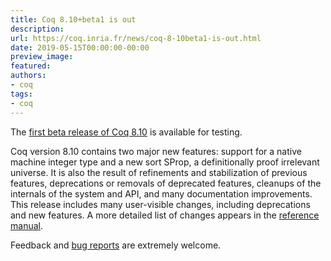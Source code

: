 ```yaml
---
title: Coq 8.10+beta1 is out
description:
url: https://coq.inria.fr/news/coq-8-10beta1-is-out.html
date: 2019-05-15T00:00:00-00:00
preview_image:
featured:
authors:
- coq
tags:
- coq
---
```



<p>The <a href="https://github.com/coq/coq/releases/tag/V8.10+beta1">first
beta release of Coq 8.10</a> is available for testing.</p>

<p>Coq version 8.10 contains two major new features: support for a native
machine integer type and a new sort SProp, a definitionally proof irrelevant
universe. It is also the result of refinements and stabilization of previous
features, deprecations or removals of deprecated features, cleanups of the
internals of the system and API, and many documentation improvements. This
release includes many user-visible changes, including deprecations and new
features. A more detailed list of changes appears in the <a href="https://coq.github.io/doc/v8.10/refman/changes.html#version-8-10">reference
manual</a>.</p>

<p>Feedback and <a href="https://github.com/coq/coq/issues">bug
reports</a> are extremely welcome.</p>

 
